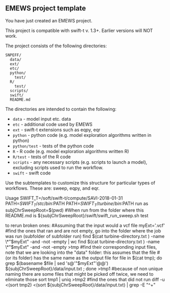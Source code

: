 EMEWS project template
-----------------------

You have just created an EMEWS project.

This project is compatible with swift-t v. 1.3+. Earlier
versions will NOT work.

The project consists of the following directories:

```
SNPEFF/
  data/
  ext/
  etc/
  python/
    test/
  R/
    test/
  scripts/
  swift/
  README.md
```
The directories are intended to contain the following:

 * `data` - model input etc. data
 * `etc` - additional code used by EMEWS
 * `ext` - swift-t extensions such as eqpy, eqr
 * `python` - python code (e.g. model exploration algorithms written in python)
 * `python/test` - tests of the python code
 * `R` - R code (e.g. model exploration algorithms written R)
 * `R/test` - tests of the R code
 * `scripts` - any necessary scripts (e.g. scripts to launch a model), excluding
    scripts used to run the workflow.
 * `swift` - swift code

Use the subtemplates to customize this structure for particular types of
workflows. These are: sweep, eqpy, and eqr.

Usage
SWIFT_T=/soft/swift-t/compute/SAVI-2018-01-31
PATH=$SWIFT_T/stc/bin:$PATH
PATH=$SWIFT_T/turbine/bin:$PATH
run as
subjChrSweepRoot=$(pwd) #When run from the folder where this README.md is
${subjChrSweepRoot}/swift/swift_run_sweep.sh test

to rerun broken ones:
#Assuming that the input would a vcf file
myExt='.vcf'
#find the ones that ran and are not empty, go into the folder where the job was run (subfolder of subfolder run)
find $(cat turbine-directory.txt )  -name \*"$myExt" -and -not -empty | wc
find $(cat turbine-directory.txt )  -name \*"$myExt" -and -not -empty >tmp
#find their corresponding input files, note that we are looking into the  "data" folder: this assumes that the file
#(or its folder) has the same name as the output file
for file in $(cat tmp); do grep $(basename $file | sed 's@'"$myExt"'@@') ${subjChrSweepRoot}/data/input.txt    ; done  >tmp1
#because of non unique naming there are some files that might be picked off twice, we need to eliminate those
sort tmp1 | uniq >tmp2
#find the ones that did not run
diff -u <(sort tmp2) <(sort ${subjChrSweepRoot}/data/input.txt) | grep -E "^\+"
